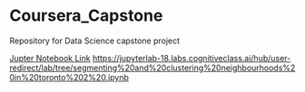 # Coursera_Capstone
Repository for Data Science capstone project

[Jupter Notebook Link](https://jupyterlab-18.labs.cognitiveclass.ai/hub/user-redirect/lab/tree/capstone_project.ipynb)
https://jupyterlab-18.labs.cognitiveclass.ai/hub/user-redirect/lab/tree/segmenting%20and%20clustering%20neighbourhoods%20in%20toronto%202%20.ipynb
